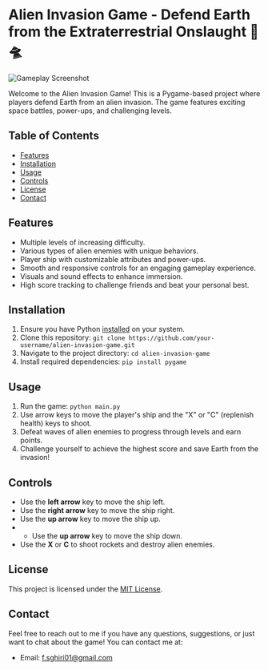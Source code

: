# Alien Invasion Game - Defend Earth from the Extraterrestrial Onslaught 🚀🛸

![Gameplay Screenshot](screenshot.png)

Welcome to the Alien Invasion Game! This is a Pygame-based project where players defend Earth from an alien invasion. The game features exciting space battles, power-ups, and challenging levels.

## Table of Contents

- [Features](#features)
- [Installation](#installation)
- [Usage](#usage)
- [Controls](#controls)
- [License](#license)
- [Contact](#contact)

## Features

- Multiple levels of increasing difficulty.
- Various types of alien enemies with unique behaviors.
- Player ship with customizable attributes and power-ups.
- Smooth and responsive controls for an engaging gameplay experience.
- Visuals and sound effects to enhance immersion.
- High score tracking to challenge friends and beat your personal best.

## Installation

1. Ensure you have Python [installed](https://www.python.org/downloads/) on your system.
2. Clone this repository: `git clone https://github.com/your-username/alien-invasion-game.git`
3. Navigate to the project directory: `cd alien-invasion-game`
4. Install required dependencies: `pip install pygame`

## Usage

1. Run the game: `python main.py`
2. Use arrow keys to move the player's ship and the "X" or "C" (replenish health) keys to shoot.
3. Defeat waves of alien enemies to progress through levels and earn points.
4. Challenge yourself to achieve the highest score and save Earth from the invasion!

## Controls

- Use the **left arrow** key to move the ship left.
- Use the **right arrow** key to move the ship right.
- Use the **up arrow** key to move the ship up.
- - Use the **up arrow** key to move the ship down.
- Use the **X** or **C** to shoot rockets and destroy alien enemies.

## License

This project is licensed under the [MIT License](LICENSE).

## Contact

Feel free to reach out to me if you have any questions, suggestions, or just want to chat about the game! You can contact me at:

- Email: f.sghiri01@gmail.com
